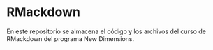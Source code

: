 # RMackdown

En este repositorio se almacena el código y los archivos del curso de RMackdown del programa New Dimensions.